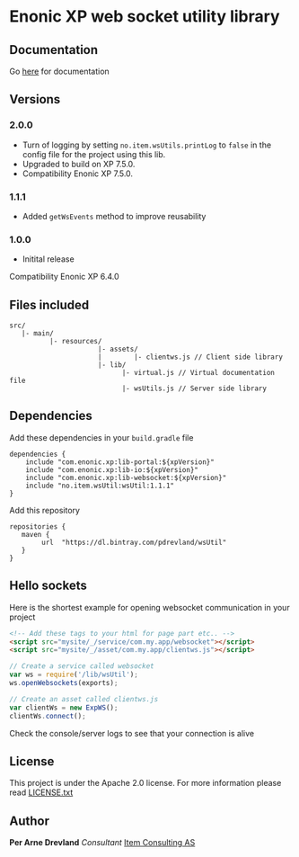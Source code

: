 # Enonic XP web socket utility library #

## Documentation ##

Go [here](https://itemconsulting.github.io/wsutil-server/) for documentation

## Versions ##

### 2.0.0 ###

* Turn of logging by setting `no.item.wsUtils.printLog` to `false` in the config file for the project using this lib.
* Upgraded to build on XP 7.5.0.
* Compatibility Enonic XP 7.5.0.

### 1.1.1 ###

* Added ```getWsEvents``` method to improve reusability

### 1.0.0 ###
 * Initital release

Compatibility Enonic XP 6.4.0




## Files included ##

```
src/
   |- main/
          |- resources/
                      |- assets/
                      |        |- clientws.js // Client side library
                      |- lib/
                            |- virtual.js // Virtual documentation file
                            |- wsUtils.js // Server side library
```

## Dependencies ##

Add these dependencies in your `build.gradle` file
```
dependencies {
    include "com.enonic.xp:lib-portal:${xpVersion}"
    include "com.enonic.xp:lib-io:${xpVersion}"
    include "com.enonic.xp:lib-websocket:${xpVersion}"
    include "no.item.wsUtil:wsUtil:1.1.1"
}
```
Add this repository 
```
repositories {
   maven {
        url  "https://dl.bintray.com/pdrevland/wsUtil"
   }
}
```

## Hello sockets ##

Here is the shortest example for opening websocket communication in your project

```html
<!-- Add these tags to your html for page part etc.. -->
<script src="mysite/_/service/com.my.app/websocket"></script>
<script src="mysite/_/asset/com.my.app/clientws.js"></script>

```
```javascript
// Create a service called websocket
var ws = require('/lib/wsUtil');
ws.openWebsockets(exports);
```
```javascript
// Create an asset called clientws.js
var clientWs = new ExpWS();
clientWs.connect();
```
Check the console/server logs to see that your connection is alive

## License ##

This project is under the Apache 2.0 license. For more information please read [LICENSE.txt](LICENSE.txt)


## Author ##

**Per Arne Drevland** *Consultant* [Item Consulting AS](www.item.no)


